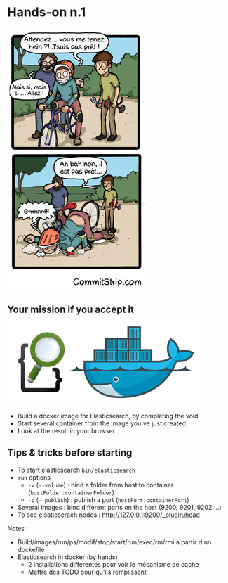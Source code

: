 # Hands-on n.1

![](ressources/pret-pas-pret.jpg)



## Your mission if you accept it

![](ressources/docker-elasticsearch.png)

- Build a docker image for Elasticsearch, by completing the void
- Start several container from the image you've just created
- Look at the result in your browser




## Tips & tricks before starting

- To start elasticsearch ``bin/elasticsearch``
- ``run`` options
    - ``-v`` (``--volume``) : bind a folder from host to container (``hostFolder:containerFolder``)
    - ``-p`` (``--publish``) : publish a port (``hostPort:containerPort``)
- Several images : bind different ports on the host (9200, 9201, 9202, ..)
- To see elsaticserach nodes : http://127.0.0.1:9200/_plugin/head


Notes :
- Build/images/run/ps/modif/stop/start/run/exec/rm/rmi a partir d'un dockefile
- Elasticsearch in docker (by hands)
    - 2 installations différentes pour voir le mécanisme de cache
    - Mettre des TODO pour qu'ils remplissent


